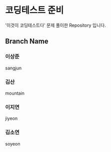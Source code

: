 # 코딩테스트 준비
'이것이 코딩테스트다' 문제 풀이한 Repository 입니다.

## Branch Name

### 이상준
sangjun

### 김산 
mountain

### 이지연
jiyeon

### 김소연
soyeon